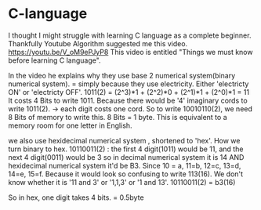 # C-language

I thought I might struggle with learning C language as a complete beginner.
Thankfully Youtube Algorithm suggested me this video.
https://youtu.be/V_oM9ePJyP8
This video is entitled "Things we must know before learning C language".

In the video he explains why they use base 2 numerical system(binary numerical system). = simply because they use electricity. 
Either 'electricty ON' or 'electricty OFF'.
1011(2) = (2^3)*1 + (2^2)*0 + (2^1)*1 + (2^0)*1 = 11
It costs 4 Bits to write 1011. Because there would be '4' imaginary cords to write 1011(2). -> each digit costs one cord.
So to write 10010110(2), we need 8 Bits of memory to write this.
8 Bits = 1 byte. This is equivalent to a memory room for one letter in English. 


we also use hexidecimal numerical system , shortened to 'hex'.
How we turn binary to hex.
10110011(2) : the first 4 digit(1011) would be 11, and the next  4 digit(0011) would be 3 so in decimal numerical system it is 14 AND hexidecimal numerical system it'd be B3.
Since 10 = a, 11=b, 12=c, 13=d, 14=e, 15=f. Because it would look so confusing to write 113(16). We don't know whether it is '11 and 3' or '1,1,3' or '1 and 13'.
10110011(2) = b3(16)

So in hex, one digit takes 4 bits. = 0.5byte
